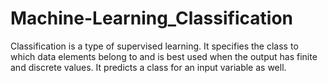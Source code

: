 # Machine-Learning_Classification
Classification is a type of supervised learning. It specifies the class to which data elements belong to and is best used when the output has finite and discrete values. It predicts a class for an input variable as well.
